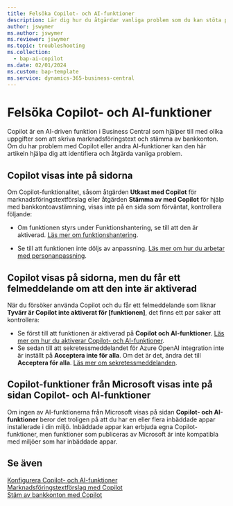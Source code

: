 ```yaml
---
title: Felsöka Copilot- och AI-funktioner
description: Lär dig hur du åtgärdar vanliga problem som du kan stöta på när du arbetar med Copilot- och AI-funktioner i Business Central.
author: jswymer
ms.author: jswymer
ms.reviewer: jswymer
ms.topic: troubleshooting
ms.collection:
  - bap-ai-copilot
ms.date: 02/01/2024
ms.custom: bap-template
ms.service: dynamics-365-business-central
---
```

# Felsöka Copilot- och AI-funktioner

Copilot är en AI-driven funktion i Business Central som hjälper till med olika uppgifter som att skriva marknadsföringstext och stämma av bankkonton. Om du har problem med Copilot eller andra AI-funktioner kan den här artikeln hjälpa dig att identifiera och åtgärda vanliga problem.

## Copilot visas inte på sidorna

Om Copilot-funktionalitet, såsom åtgärden **Utkast med Copilot** för marknadsföringstextförslag eller åtgärden **Stämma av med Copilot** för hjälp med bankkontoavstämning, visas inte på en sida som förväntat, kontrollera följande:

- Om funktionen styrs under Funktionshantering, se till att den är aktiverad. [Läs mer om funktionshantering](admin-feature-management.md).

- Se till att funktionen inte döljs av anpassning. [Läs mer om hur du arbetar med personanpassning](ui-personalization-user.md).

## Copilot visas på sidorna, men du får ett felmeddelande om att den inte är aktiverad

När du försöker använda Copilot och du får ett felmeddelande som liknar **Tyvärr är Copilot inte aktiverat för \[funktionen\]**, det finns ett par saker att kontrollera:

- Se först till att funktionen är aktiverad på **Copilot och AI-funktioner**. [Läs mer om hur du aktiverar Copilot- och AI-funktioner](enable-ai.md#activate-features). 
- Se sedan till att sekretessmeddelandet för Azure OpenAI integration inte är inställt på **Acceptera inte för alla**. Om det är det, ändra det till **Acceptera för alla**. [Läs mer om sekretessmeddelanden](privacy-notices-status.md).

## Copilot-funktioner från Microsoft visas inte på sidan Copilot- och AI-funktioner

Om ingen av AI-funktionerna från Microsoft visas på sidan **Copilot- och AI-funktioner** beror det troligen på att du har en eller flera inbäddade appar installerade i din miljö. Inbäddade appar kan erbjuda egna Copilot-funktioner, men funktioner som publiceras av Microsoft är inte kompatibla med miljöer som har inbäddade appar.

## Se även

[Konfigurera Copilot- och AI-funktioner](enable-ai.md)  
[Marknadsföringstextförslag med Copilot](ai-overview.md)  
[Stäm av bankkonton med Copilot](bank-reconciliation-with-copilot.md)  

